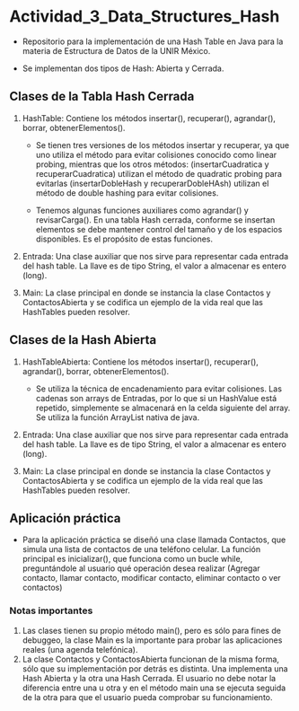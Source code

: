 
# Actividad_3_Data_Structures_Hash

* Repositorio para la implementación de una Hash Table en Java para la materia de Estructura de Datos de la UNIR México.

* Se implementan dos tipos de Hash: Abierta y Cerrada.

## Clases de la Tabla Hash Cerrada

1. HashTable: Contiene los métodos insertar(), recuperar(), agrandar(), borrar, obtenerElementos().

    * Se tienen tres versiones de los métodos insertar y recuperar, ya que uno utiliza el método para evitar colisiones conocido como linear probing, mientras que los otros métodos: (insertarCuadratica y recuperarCuadratica) utilizan el método de quadratic probing para evitarlas
    (insertarDobleHash y recuperarDobleHAsh) utilizan el método de double hashing para evitar colisiones.

    * Tenemos algunas funciones auxiliares como agrandar() y revisarCarga(). En una tabla Hash cerrada, conforme se insertan elementos se debe mantener control del tamaño y de los espacios disponibles. Es el propósito de estas funciones.

2. Entrada: Una clase auxiliar que nos sirve para representar cada entrada del hash table.
La llave es de tipo String, el valor a almacenar es entero (long).

3. Main: La clase principal en donde se instancia la clase Contactos y ContactosAbierta y se codifica un ejemplo de la vida real que las HashTables pueden resolver.

## Clases de la Hash Abierta

1. HashTableAbierta: Contiene los métodos insertar(), recuperar(), agrandar(), borrar, obtenerElementos().

    * Se utiliza la técnica de encadenamiento para evitar colisiones. Las cadenas son arrays de Entradas, por lo que si un HashValue está repetido, simplemente se almacenará en la celda siguiente del array. Se utiliza la función ArrayList nativa de java.

2. Entrada: Una clase auxiliar que nos sirve para representar cada entrada del hash table.
La llave es de tipo String, el valor a almacenar es entero (long).

3. Main: La clase principal en donde se instancia la clase Contactos y ContactosAbierta y se codifica un ejemplo de la vida real que las HashTables pueden resolver.

## Aplicación práctica

* Para la aplicación práctica se diseñó una clase llamada Contactos, que simula una lista de contactos de una teléfono celular. La función principal es inicializar(), que funciona como un bucle while, preguntándole al usuario qué operación desea realizar (Agregar contacto, llamar contacto, modificar contacto, eliminar contacto o ver contactos)

### Notas importantes

1. Las clases tienen su propio método main(), pero es sólo para fines de debuggeo, la clase Main es la importante para probar las aplicaciones reales (una agenda telefónica).
2. La clase Contactos y ContactosAbierta funcionan de la misma forma, sólo que su implementación por detrás es distinta. Una implementa una Hash Abierta y la otra una Hash Cerrada. El usuario no debe notar la diferencia entre una u otra y en el método main una se ejecuta seguida de la otra para que el usuario pueda comprobar su funcionamiento. 
